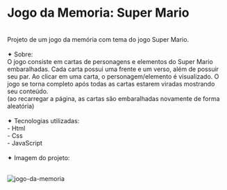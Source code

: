 # Jogo da Memoria: Super Mario
<br>
Projeto de um jogo da memória com tema do jogo Super Mario.
<br> <br>
✦ Sobre:
<br>
O jogo consiste em cartas de personagens e elementos do Super Mario embaralhadas. Cada carta possui uma frente e um verso, além de possuir seu par. Ao clicar em uma carta, o personagem/elemento é visualizado. O jogo se torna completo após todas as cartas estarem viradas mostrando seu conteúdo.
<br>
(ao recarregar a página, as cartas são embaralhadas novamente de forma aleatória)
<br>
<br>
✦ Tecnologias utilizadas:
<br>
- Html
<br>
- Css
<br>
- JavaScript
<br>
<br>
✦ Imagem do projeto:
<br>
<br>

![jogo-da-memoria](https://user-images.githubusercontent.com/91039376/179275788-d696dd33-3a45-4973-bdcb-d89a39d81ddd.png)
